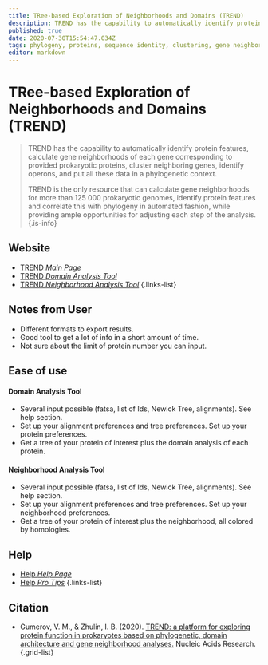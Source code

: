 ```yaml
---
title: TRee-based Exploration of Neighborhoods and Domains (TREND)
description: TREND has the capability to automatically identify protein features, calculate gene neighborhoods of each gene corresponding to provided prokaryotic proteins, cluster neighboring genes, identify operons, and put all these data in a phylogenetic context. 
published: true
date: 2020-07-30T15:54:47.034Z
tags: phylogeny, proteins, sequence identity, clustering, gene neighborhood, 2020
editor: markdown
---
```


# TRee-based Exploration of Neighborhoods and Domains (TREND)

> TREND has the capability to automatically identify protein features, calculate gene neighborhoods of each gene corresponding to provided prokaryotic proteins, cluster neighboring genes, identify operons, and put all these data in a phylogenetic context. 
>
> TREND is the only resource that can calculate gene neighborhoods for more than 125 000 prokaryotic genomes, identify protein features and correlate this with phylogeny in automated fashion, while providing ample opportunities for adjusting each step of the analysis. 
{.is-info}

 

## Website 

- [TREND *Main Page*](http://trend.zhulinlab.org/)
- [TREND *Domain Analysis Tool*](http://trend.zhulinlab.org/domains)
- [TREND *Neighborhood Analysis Tool*](http://trend.zhulinlab.org/gene-neighborhoods)
 {.links-list}

## Notes from User
- Different formats to export results.
- Good tool to get a lot of info in a short amount of time.
- Not sure about the limit of protein number you can input.
 
## Ease of use
#### Domain Analysis Tool
- Several input possible (fatsa, list of Ids, Newick Tree, alignments). See help section.
- Set up your alignment preferences and tree preferences. Set up your protein preferences.
- Get a tree of your protein of interest plus the domain analysis of each protein.
#### Neighborhood Analysis Tool
- Several input possible (fatsa, list of Ids, Newick Tree, alignments). See help section.
- Set up your alignment preferences and tree preferences. Set up your neighborhood preferences.
- Get a tree of your protein of interest plus the neighborhood, all colored by homologies.

## Help
- [Help *Help Page*](http://trend.zhulinlab.org/help)
- [Help *Pro Tips*](http://trend.zhulinlab.org/protips)
 {.links-list}

## Citation 

- Gumerov, V. M., & Zhulin, I. B. (2020). [TREND: a platform for exploring protein function in prokaryotes based on phylogenetic, domain architecture and gene neighborhood analyses.](https://academic.oup.com/nar/advance-article/doi/10.1093/nar/gkaa243/5819594) Nucleic Acids Research.
{.grid-list}